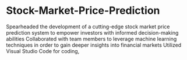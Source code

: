 # Stock-Market-Price-Prediction
Spearheaded the development of a cutting-edge stock market price prediction system to  empower investors with informed decision-making abilities  Collaborated with team members to leverage machine learning techniques in order to gain  deeper insights into financial markets  Utilized Visual Studio Code for coding,  
